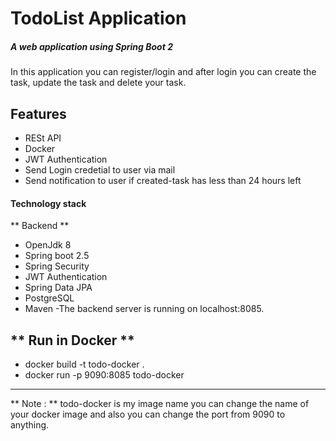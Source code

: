 # TodoList Application
##### A web application using Spring Boot 2 
In this application you can register/login and after login you can create the task, update the task and delete your task.

## Features
- RESt API
- Docker
- JWT Authentication
- Send Login credetial to user via mail
- Send notification to user if created-task has less than 24 hours left

#### Technology stack
** Backend **
- OpenJdk 8
- Spring boot 2.5
- Spring Security
- JWT Authentication
- Spring Data JPA
- PostgreSQL
- Maven
-The backend server is running on localhost:8085.

** Run in Docker **
---
- docker build -t todo-docker .
- docker run -p 9090:8085 todo-docker
---

** Note : ** todo-docker is my image name you can change the name of your docker image and also you can change the port from 9090 to anything. 

